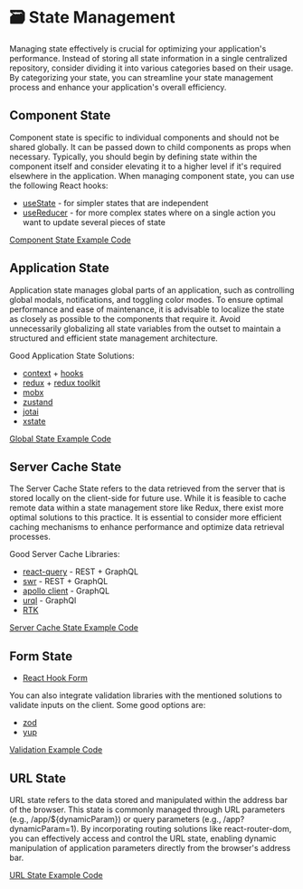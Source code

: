 # 🗃️ State Management

Managing state effectively is crucial for optimizing your application's performance. Instead of storing all state information in a single centralized repository, consider dividing it into various categories based on their usage. By categorizing your state, you can streamline your state management process and enhance your application's overall efficiency.

## Component State

Component state is specific to individual components and should not be shared globally. It can be passed down to child components as props when necessary. Typically, you should begin by defining state within the component itself and consider elevating it to a higher level if it's required elsewhere in the application. When managing component state, you can use the following React hooks:

- [useState](https://react.dev/reference/react/useState) - for simpler states that are independent
- [useReducer](https://react.dev/reference/react/useReducer) - for more complex states where on a single action you want to update several pieces of state

[Component State Example Code](../src/components/layouts/dashboard-layout.tsx)

## Application State

Application state manages global parts of an application, such as controlling global modals, notifications, and toggling color modes. To ensure optimal performance and ease of maintenance, it is advisable to localize the state as closely as possible to the components that require it. Avoid unnecessarily globalizing all state variables from the outset to maintain a structured and efficient state management architecture.

Good Application State Solutions:

- [context](https://react.dev/learn/passing-data-deeply-with-context) + [hooks](https://react.dev/reference/react-dom/hooks)
- [redux](https://redux.js.org/) + [redux toolkit](https://redux-toolkit.js.org/)
- [mobx](https://mobx.js.org)
- [zustand](https://github.com/pmndrs/zustand)
- [jotai](https://github.com/pmndrs/jotai)
- [xstate](https://xstate.js.org/)

[Global State Example Code](../src/components/ui/notifications/notifications-store.ts)

## Server Cache State

The Server Cache State refers to the data retrieved from the server that is stored locally on the client-side for future use. While it is feasible to cache remote data within a state management store like Redux, there exist more optimal solutions to this practice. It is essential to consider more efficient caching mechanisms to enhance performance and optimize data retrieval processes.

Good Server Cache Libraries:

- [react-query](https://tanstack.com/query) - REST + GraphQL
- [swr](https://swr.vercel.app/) - REST + GraphQL
- [apollo client](https://www.apollographql.com/) - GraphQL
- [urql](https://formidable.com/open-source/urql/) - GraphQl
- [RTK](https://redux-toolkit.js.org/rtk-query)

[Server Cache State Example Code](../src/features/discussions/api/get-discussions.ts)

## Form State

- [React Hook Form](https://react-hook-form.com/)

You can also integrate validation libraries with the mentioned solutions to validate inputs on the client. Some good options are:

- [zod](https://github.com/colinhacks/zod)
- [yup](https://github.com/jquense/yup)

[Validation Example Code](../src/features/auth/components/register-form.tsx)

## URL State

URL state refers to the data stored and manipulated within the address bar of the browser. This state is commonly managed through URL parameters (e.g., /app/${dynamicParam}) or query parameters (e.g., /app?dynamicParam=1). By incorporating routing solutions like react-router-dom, you can effectively access and control the URL state, enabling dynamic manipulation of application parameters directly from the browser's address bar.

[URL State Example Code](../src/features/discussions/components/discussion-view.tsx)
